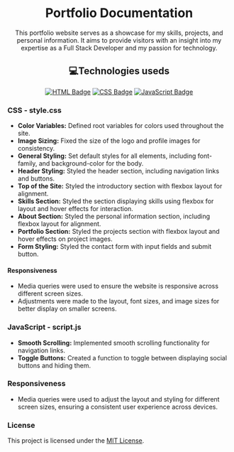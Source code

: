 <h1 align="center">Portfolio Documentation</h2>

<p align="center">This portfolio website serves as a showcase for my skills, projects, and personal information. It aims to provide visitors with an insight into my expertise as a Full Stack Developer and my passion for technology.</p>

<h2 align="center">💻Technologies useds</h2>
<p align="center">
  <a href="https://developer.mozilla.org/en-US/docs/Web/HTML" target="_blank"><img src="https://img.shields.io/badge/HTML-239120?logo=html5&logoColor=white" alt="HTML Badge"></a>
  <a href="https://developer.mozilla.org/en-US/docs/Web/CSS" target="_blank"><img src="https://img.shields.io/badge/CSS-1572B6?logo=css3&logoColor=white" alt="CSS Badge"></a>
  <a href="https://developer.mozilla.org/en-US/docs/Web/JavaScript" target="_blank"><img src="https://img.shields.io/badge/JavaScript-F7DF1E?logo=javascript&logoColor=black" alt="JavaScript Badge"></a>
</a>
</p>

### CSS - style.css

- **Color Variables:** Defined root variables for colors used throughout the site.
- **Image Sizing:** Fixed the size of the logo and profile images for consistency.
- **General Styling:** Set default styles for all elements, including font-family, and background-color for the body.
- **Header Styling:** Styled the header section, including navigation links and buttons.
- **Top of the Site:** Styled the introductory section with flexbox layout for alignment.
- **Skills Section:** Styled the section displaying skills using flexbox for layout and hover effects for interaction.
- **About Section:** Styled the personal information section, including flexbox layout for alignment.
- **Portfolio Section:** Styled the projects section with flexbox layout and hover effects on project images.
- **Form Styling:** Styled the contact form with input fields and submit button.

#### Responsiveness

- Media queries were used to ensure the website is responsive across different screen sizes.
- Adjustments were made to the layout, font sizes, and image sizes for better display on smaller screens.

### JavaScript - script.js

- **Smooth Scrolling:** Implemented smooth scrolling functionality for navigation links.
- **Toggle Buttons:** Created a function to toggle between displaying social buttons and hiding them.

### Responsiveness

- Media queries were used to adjust the layout and styling for different screen sizes, ensuring a consistent user experience across devices.

### License

This project is licensed under the [MIT License](LICENSE).
